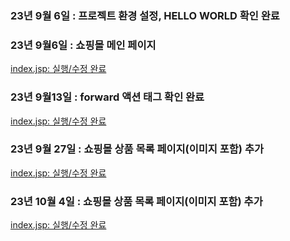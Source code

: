 
### 23년 9월 6일 : 프로젝트 환경 설정, HELLO WORLD 확인 완료

### 23년 9월6일 : 쇼핑몰 메인 페이지
[index.jsp: 실행/수정 완료](https://github.com/dpcdrypak/SERVLET_20210985/blob/main/index.jsp)

### 23년 9월13일 : forward 액션 태그 확인 완료
[index.jsp: 실행/수정 완료](https://github.com/dpcdrypak/SERVLET_20210985/blob/main/index.jsp)

### 23년 9월 27일 : 쇼핑몰 상품 목록 페이지(이미지 포함) 추가
[index.jsp: 실행/수정 완료](https://github.com/dpcdrypak/SERVLET_20210985/blob/main/body_main.jsp)

### 23년 10월 4일 : 쇼핑몰 상품 목록 페이지(이미지 포함) 추가
[index.jsp: 실행/수정 완료](https://github.com/dpcdrypak/SERVLET_20210985/blob/main/index.jsp)
